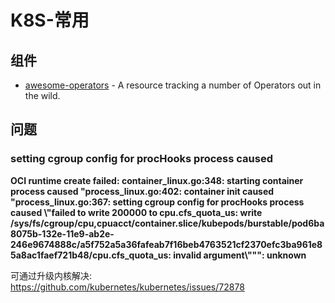 # K8S-常用

## 组件

* [awesome-operators](https://github.com/operator-framework/awesome-operators) - A resource tracking a number of Operators out in the wild.

## 问题

### setting cgroup config for procHooks process caused

**OCI runtime create failed: container_linux.go:348: starting container process caused "process_linux.go:402:
container init caused \"process_linux.go:367: setting cgroup config for procHooks process caused \\\"failed to
write 200000 to cpu.cfs_quota_us: write /sys/fs/cgroup/cpu,cpuacct/container.slice/kubepods/burstable/pod6ba8075b-132e-11e9-ab2e-246e9674888c/a5f752a5a36fafeab7f16beb4763521cf2370efc3ba961e85a8ac1faef721b48/cpu.cfs_quota_us:
invalid argument\\\"\"": unknown**

可通过升级内核解决: <https://github.com/kubernetes/kubernetes/issues/72878>



